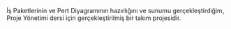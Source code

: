 İş Paketlerinin ve Pert Diyagramının hazırlığını ve sunumu gerçekleştirdiğim, Proje Yönetimi dersi için gerçekleştirilmiş bir takım projesidir.
